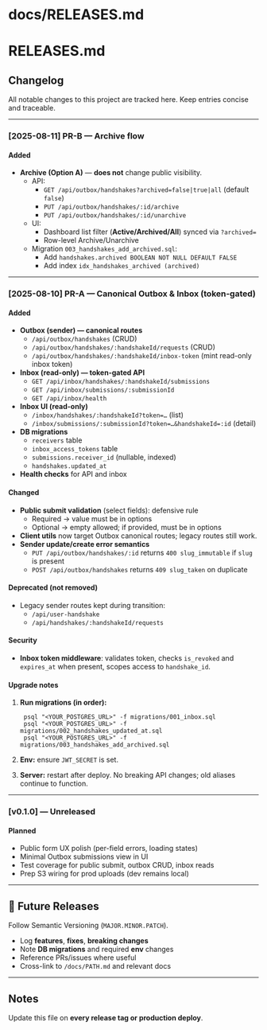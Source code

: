 # docs/RELEASES.md
# RELEASES.md

## Changelog
All notable changes to this project are tracked here. Keep entries concise and traceable.

---

### [2025-08-11] PR-B — Archive flow

#### Added
- **Archive (Option A)** — **does not** change public visibility.
  - API:
    - `GET /api/outbox/handshakes?archived=false|true|all` (default `false`)
    - `PUT /api/outbox/handshakes/:id/archive`
    - `PUT /api/outbox/handshakes/:id/unarchive`
  - UI:
    - Dashboard list filter (**Active/Archived/All**) synced via `?archived=`
    - Row-level Archive/Unarchive
  - Migration `003_handshakes_add_archived.sql`:
    - Add `handshakes.archived BOOLEAN NOT NULL DEFAULT FALSE`
    - Add index `idx_handshakes_archived (archived)`

---

### [2025-08-10] PR-A — Canonical Outbox & Inbox (token-gated)

#### Added
- **Outbox (sender) — canonical routes**
  - `/api/outbox/handshakes` (CRUD)
  - `/api/outbox/handshakes/:handshakeId/requests` (CRUD)
  - `/api/outbox/handshakes/:handshakeId/inbox-token` (mint read-only inbox token)
- **Inbox (read-only) — token-gated API**
  - `GET /api/inbox/handshakes/:handshakeId/submissions`
  - `GET /api/inbox/submissions/:submissionId`
  - `GET /api/inbox/health`
- **Inbox UI (read-only)**
  - `/inbox/handshakes/:handshakeId?token=…` (list)
  - `/inbox/submissions/:submissionId?token=…&handshakeId=:id` (detail)
- **DB migrations**
  - `receivers` table
  - `inbox_access_tokens` table
  - `submissions.receiver_id` (nullable, indexed)
  - `handshakes.updated_at`
- **Health checks** for API and inbox

#### Changed
- **Public submit validation** (select fields): defensive rule  
  - Required → value must be in options  
  - Optional → empty allowed; if provided, must be in options
- **Client utils** now target Outbox canonical routes; legacy routes still work.
- **Sender update/create error semantics**  
  - `PUT /api/outbox/handshakes/:id` returns `400 slug_immutable` if `slug` is present  
  - `POST /api/outbox/handshakes` returns `409 slug_taken` on duplicate

#### Deprecated (not removed)
- Legacy sender routes kept during transition:
  - `/api/user-handshake`
  - `/api/handshakes/:handshakeId/requests`

#### Security
- **Inbox token middleware**: validates token, checks `is_revoked` and `expires_at` when present, scopes access to `handshake_id`.

#### Upgrade notes
1. **Run migrations (in order):**

        psql "<YOUR_POSTGRES_URL>" -f migrations/001_inbox.sql
        psql "<YOUR_POSTGRES_URL>" -f migrations/002_handshakes_updated_at.sql
        psql "<YOUR_POSTGRES_URL>" -f migrations/003_handshakes_add_archived.sql

2. **Env:** ensure `JWT_SECRET` is set.  
3. **Server:** restart after deploy. No breaking API changes; old aliases continue to function.

---

### [v0.1.0] — Unreleased

#### Planned
- Public form UX polish (per-field errors, loading states)
- Minimal Outbox submissions view in UI
- Test coverage for public submit, outbox CRUD, inbox reads
- Prep S3 wiring for prod uploads (dev remains local)

---

## 🧭 Future Releases
Follow Semantic Versioning (`MAJOR.MINOR.PATCH`).

- Log **features**, **fixes**, **breaking changes**
- Note **DB migrations** and required **env** changes
- Reference PRs/issues where useful
- Cross-link to `/docs/PATH.md` and relevant docs

---

## Notes
Update this file on **every release tag or production deploy**.
